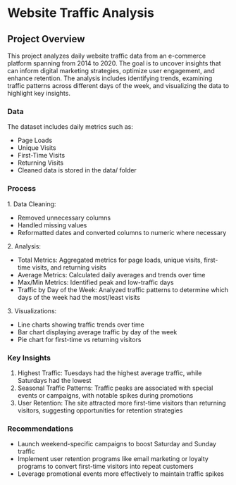 <h1> Website Traffic Analysis </h1>

<h2> Project Overview </h2>

<p> This project analyzes daily website traffic data from an e-commerce platform spanning from 2014 to 2020. The goal is to uncover insights that can inform digital marketing strategies, optimize user engagement, and enhance retention. The analysis includes identifying trends, examining traffic patterns across different days of the week, and visualizing the data to highlight key insights.
</p>

<h3> Data </h3>

<p> The dataset includes daily metrics such as: </p>
<ul>
	<li>Page Loads</li>
	<li>Unique Visits</li>
	<li>First-Time Visits</li>
	<li>Returning Visits</li>
	<li>Cleaned data is stored in the data/ folder</li>
</ul>
 

<h3>Process</h3>

<p> 1. Data Cleaning:</p>
	<ul>
    <li>Removed unnecessary columns</li>
    <li>Handled missing values</li>
    <li>Reformatted dates and converted columns to numeric where necessary</li>
  </ul>
	<p> 2. Analysis: </p>
 <ul>
   <li>Total Metrics: Aggregated metrics for page loads, unique visits, first-time visits, and returning visits</li>
   <li>Average Metrics: Calculated daily averages and trends over time</li>
   <li>Max/Min Metrics: Identified peak and low-traffic days</li>
   <li>Traffic by Day of the Week: Analyzed traffic patterns to determine which days of the week had the most/least visits</li>
 </ul>
<p>	3.	Visualizations: </p>
<ul>
  <li>Line charts showing traffic trends over time</li>
  <li>Bar chart displaying average traffic by day of the week</li>
  <li>Pie chart for first-time vs returning visitors</li>
</ul>

<h3>Key Insights</h3>
<ol>
  <li>Highest Traffic: Tuesdays had the highest average traffic, while Saturdays had the lowest</li>
  <li>Seasonal Traffic Patterns: Traffic peaks are associated with special events or campaigns, with notable spikes during promotions</li>
  <li>User Retention: The site attracted more first-time visitors than returning visitors, suggesting opportunities for retention strategies</li>
</ol>


<h3> Recommendations </h3>
<ul>
  <li>Launch weekend-specific campaigns to boost Saturday and Sunday traffic</li>
   <li>Implement user retention programs like email marketing or loyalty programs to convert first-time visitors into repeat customers</li>
   <li>Leverage promotional events more effectively to maintain traffic spikes</li>
</ul>
